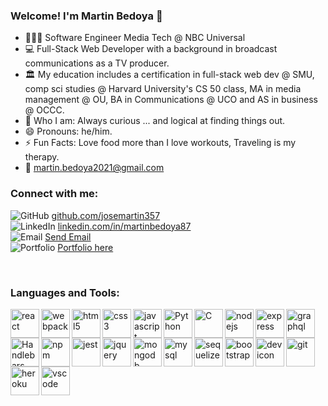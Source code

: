 ### Welcome! I'm Martin Bedoya 👋

- 👨🏽‍💻  Software Engineer Media Tech @ NBC Universal
- 💻  Full-Stack Web Developer with a background in broadcast communications as a TV producer. 
- 🏛  My education includes a certification in full-stack web dev @ SMU, comp sci studies @ Harvard University's CS 50 class, MA in media management @ OU, BA in Communications @ UCO and AS in business @ OCCC.
- 🤔  Who I am: Always curious ... and logical at finding things out.
- 😄  Pronouns: he/him.
- ⚡   Fun Facts: Love food more than I love workouts, Traveling is my therapy.
- 📩  martin.bedoya2021@gmail.com

### Connect with me:

<img alt="GitHub" src="https://img.icons8.com/fluency/26/000000/github.png"/> <a href="https://github.com/josemartin357"> github.com/josemartin357</a>
<br>
<img alt="LinkedIn" src="https://img.icons8.com/external-justicon-flat-justicon/26/000000/external-linkedin-social-media-justicon-flat-justicon.png"/> <a href="https://www.linkedin.com/in/martinbedoya87"> linkedin.com/in/martinbedoya87</a>
<br>
<img alt="Email" src="https://img.icons8.com/fluency/26/000000/email.png"/> <a href = "mailto: martin.bedoya2021@gmail.com">Send Email</a>
<br>
<img alt="Portfolio" src="https://img.icons8.com/external-kiranshastry-lineal-color-kiranshastry/26/000000/external-portfolio-advertising-kiranshastry-lineal-color-kiranshastry.png"/> <a href="https://josemartin357.github.io/react-portfolio/"> Portfolio here</a>

<br>

### Languages and Tools:

<img align="left" alt="react" width="46px" src="https://cdn.jsdelivr.net/gh/devicons/devicon/icons/react/react-original-wordmark.svg" />
<img align="left" alt="webpack" width="46px" src="https://cdn.jsdelivr.net/gh/devicons/devicon/icons/webpack/webpack-original-wordmark.svg" />
<img align="left" alt="html5" width="46px" src="https://cdn.jsdelivr.net/gh/devicons/devicon/icons/html5/html5-original-wordmark.svg" />
<img align="left" alt="css3" width="46px" src="https://cdn.jsdelivr.net/gh/devicons/devicon/icons/css3/css3-original-wordmark.svg" />
<img align="left" alt="javascript" width="46px" src="https://cdn.jsdelivr.net/gh/devicons/devicon/icons/javascript/javascript-original.svg" />
<img align="left" alt="Python" width="46px" src="https://cdn.jsdelivr.net/gh/devicons/devicon/icons/python/python-original-wordmark.svg" />
<img align="left" alt="C" width="46px" src="https://cdn.jsdelivr.net/gh/devicons/devicon/icons/c/c-original.svg" />
<img align="left" alt="nodejs" width="46px" src="https://cdn.jsdelivr.net/gh/devicons/devicon/icons/nodejs/nodejs-original-wordmark.svg" />
<img align="left" alt="express" width="46px" src="https://cdn.jsdelivr.net/gh/devicons/devicon/icons/express/express-original-wordmark.svg" />
<img align="left" alt="graphql" width="46px" src="https://cdn.jsdelivr.net/gh/devicons/devicon/icons/graphql/graphql-plain-wordmark.svg" />
<img align="left" alt="Handlebars" width="46px" src="https://cdn.jsdelivr.net/gh/devicons/devicon/icons/handlebars/handlebars-original-wordmark.svg" />
<img align="left" alt="npm" width="46px" src="https://cdn.jsdelivr.net/gh/devicons/devicon/icons/npm/npm-original-wordmark.svg" />
<img align="left" alt="jest" width="46px" src="https://cdn.jsdelivr.net/gh/devicons/devicon/icons/jest/jest-plain.svg" />
<img align="left" alt="jquery" width="46px" src="https://cdn.jsdelivr.net/gh/devicons/devicon/icons/jquery/jquery-original-wordmark.svg" />
<img align="left" alt="mongodb" width="46px" src="https://cdn.jsdelivr.net/gh/devicons/devicon/icons/mongodb/mongodb-original-wordmark.svg" />
<img align="left" alt="mysql" width="46px" src="https://cdn.jsdelivr.net/gh/devicons/devicon/icons/mysql/mysql-original-wordmark.svg" />
<img align="left" alt="sequelize" width="46px" src="https://cdn.jsdelivr.net/gh/devicons/devicon/icons/sequelize/sequelize-original-wordmark.svg" />
<img align="left" alt="bootstrap" width="46px" src="https://cdn.jsdelivr.net/gh/devicons/devicon/icons/bootstrap/bootstrap-plain-wordmark.svg" />
<img align="left" alt="devicon" width="46px" src="https://cdn.jsdelivr.net/gh/devicons/devicon/icons/devicon/devicon-original-wordmark.svg" />
<img align="left" alt="git" width="46px" src="https://cdn.jsdelivr.net/gh/devicons/devicon/icons/git/git-original-wordmark.svg" />
<img align="left" alt="heroku" width="46px" src="https://cdn.jsdelivr.net/gh/devicons/devicon/icons/heroku/heroku-plain-wordmark.svg" />
<img align="left" alt="vscode" width="46px" src="https://cdn.jsdelivr.net/gh/devicons/devicon/icons/vscode/vscode-original.svg" />



